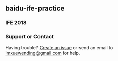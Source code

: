 ## baidu-ife-practice

### IFE 2018



### Support or Contact

Having trouble? [Create an issue](https://github.com/leviding/baidu-ife-practice/issues) or send an email to imxuewending@gmail.com for help.
